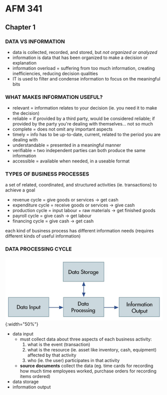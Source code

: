 # AFM 341

## Chapter 1

### DATA VS INFORMATION

- data is collected, recorded, and stored, but *not organized or analyzed*
- information is data that has been organized to make a decision or explanation
- information overload = suffering from too much information, creating inefficiencies, reducing decision qualities
- IT is used to filter and condense information to focus on the meaningful bits

### WHAT MAKES INFORMATION USEFUL?

- relevant = information relates to your decision (ie. you need it to make the decision)
- reliable = if provided by a third party, would be considered reliable; if provided by the party you're dealing with themselves... not so much
- complete = does not omit any important aspects
- timely = info has to be up-to-date, current, related to the period you are dealing with
- understandable = presented in a meaningful manner
- verifiable = two independent parties can both produce the same information
- accessible = available when needed, in a useable format

### TYPES OF BUSINESS PROCESSES

a set of related, coordinated, and structured activities (ie. transactions) to achieve a goal

- revenue cycle = give goods or services → get cash
- expenditure cycle = receive goods or services → give cash
- production cycle = input labour + raw materials → get finished goods
- payroll cycle = give cash → get labour
- financing cycle = give cash → get cash

each kind of business process has different information needs (requires different kinds of useful information)

### DATA PROCESSING CYCLE

![data processing cycle](/resources/uw/images/dataprocessingcycle.jpg){:width="50%"}

- data input
  - must collect data about three aspects of each business activity:
    1. what is the event (transaction)
    1. what is the resource (ie. asset like inventory, cash, equipment) affected by that activity
    1. who (ie. the user) participates in that activity
  - **source documents** collect the data (eg. time cards for recording how much time employees worked, purchase orders for recording items ordered)
- data storage
- information output
